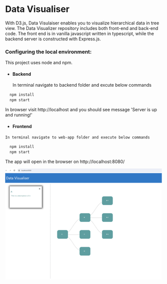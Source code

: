 
# Data Visualiser

With D3.js, Data Visulaiser enables you to visualize hierarchical data in tree view.
The Data Visualizer repository includes both front-end and back-end code. The front end is in vanilla javascript written in typescript, while the backend server is constructed with Express.js.



### Configuring the local environment:
This project uses node and npm.

  * #### Backend
    In terminal navigate to backend folder and excute below commands
  ```bash
    npm install
    npm start
  ```
  In browser visit http://localhost and you should see message 'Server is up and running!'

   * #### Frontend
    In terminal navigate to web-app folder and execute below commands
  ```bash
    npm install
    npm start
  ```
  The app will open in the browser on http://localhost:8080/
    

![Visualiser](/web-app/public/static/images/UI.PNG?raw=true)

